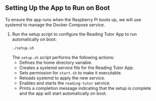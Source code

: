 ## Setting Up the App to Run on Boot

To ensure the app runs when the Raspberry Pi boots up, we will use systemd to manage the Docker Compose service.

1. Run the setup script to configure the Reading Tutor App to run automatically on boot:
   ```bash
   ./setup.sh
   ```
   The `setup.sh` script performs the following actions:
   - Defines the home directory variable.
   - Creates a systemd service file for the Reading Tutor App.
   - Sets permission for `start.sh` to make it executable.
   - Reloads systemd to apply the new service.
   - Enables and starts the `reading-tutor` service.
   - Prints a completion message indicating that the setup is complete and the app will start automatically on boot.
